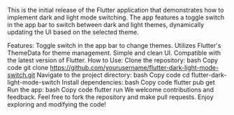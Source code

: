This is the initial release of the Flutter application that demonstrates how to implement dark and light mode switching. The app features a toggle switch in the app bar to switch between dark and light themes, dynamically updating the UI based on the selected theme.

Features:
Toggle switch in the app bar to change themes.
Utilizes Flutter's ThemeData for theme management.
Simple and clean UI.
Compatible with the latest version of Flutter.
How to Use:
Clone the repository:
bash
Copy code
git clone https://github.com/yourusername/flutter-dark-light-mode-switch.git
Navigate to the project directory:
bash
Copy code
cd flutter-dark-light-mode-switch
Install dependencies:
bash
Copy code
flutter pub get
Run the app:
bash
Copy code
flutter run
We welcome contributions and feedback. Feel free to fork the repository and make pull requests. Enjoy exploring and modifying the code!









